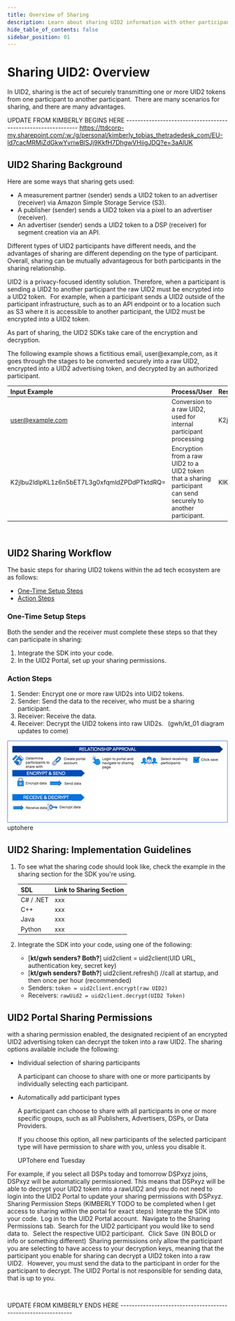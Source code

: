 ```yaml
---
title: Overview of Sharing
description: Learn about sharing UID2 information with other participants.
hide_table_of_contents: false
sidebar_position: 01
---
```


# Sharing UID2: Overview 

<!-- This page provides information about sharing UID2 information: what sharing means, who you can share with, the benefits of sharing, how to set up and manage your sharing relationships, and lots more! Use sharing relationships to expand your reach and help your business to prosper. -->

<!-- It includes the following:

- [Sharing Scenarios](#sharing-scenarios)
- [Implementation](#implementation)
- [Approval of Sharing Relationships](#approval-of-sharing-relationships)
  - [Workflow for Sharing Relationships](#workflow-for-sharing-relationships)
- [Best Practices for Sharing](#best-practices-for-sharing) -->

In UID2, sharing is the act of securely transmitting one or more UID2 tokens from one participant to another participant.  
There are many scenarios for sharing, and there are many advantages.  



UPDATE FROM KIMBERLY BEGINS HERE -------------------------------------------------------------
https://ttdcorp-my.sharepoint.com/:w:/g/personal/kimberly_tobias_thetradedesk_com/EU-ld7cacMRMiZdGkwYvriwBlSJj9KkfH7DhgwVHiigJDQ?e=3aAlUK





## UID2 Sharing Background  
Here are some ways that sharing gets used:  
- A measurement partner (sender) sends a UID2 token to an advertiser (receiver) via Amazon Simple Storage Service (S3).  
- A publisher (sender) sends a UID2 token via a pixel to an advertiser (receiver).  
- An advertiser (sender) sends a UID2 token to a DSP (receiver) for segment creation via an API.  

Different types of UID2 participants have different needs, and the advantages of sharing are different depending on the type of participant. Overall, sharing can be mutually advantageous for both participants in the sharing relationship. 

UID2 is a privacy-focused identity solution. Therefore, when a participant is sending a UID2 to another participant the raw UID2 must be encrypted into a UID2 token.   
For example, when a participant sends a UID2 outside of the participant infrastructure, such as to an API endpoint or to a location such as S3 where it is accessible to another participant, the UID2 must be encrypted into a UID2 token.

As part of sharing, the UID2 SDKs take care of the encryption and decryption.

The following example shows a fictitious email, user@example,com, as it goes through the stages to be converted securely into a raw UID2, encrypted into a UID2 advertising token, and decrypted by an authorized participant.

| Input Example | Process/User | Result |
| :--- | :--- | :--- |
| user@example.com |Conversion to a raw UID2, used for internal participant processing | K2jlbu2ldlpKL1z6n5bET7L3g0xfqmldZPDdPTktdRQ= |
| K2jlbu2ldlpKL1z6n5bET7L3g0xfqmldZPDdPTktdRQ= |Encryption from a raw UID2 to a UID2 token that a sharing participant can send securely to another participant. | KlKKKfE66A7xBnL/DsT1UV/Q+V/r3xwKL89Wp7hpNllxmNkPaF8vdzenDvfoatn6sSXbFf5DfW9wwbdDwMnnOVpPxojkb8KYSGUte/FLSHtg4CLKMX52UPRV7H9UbWYvXgXC4PaVrGp/Jl5zaxPIDbAW0chULHxS+3zQCiiwHbIHshM+oJ==  |

  
## UID2 Sharing Workflow 
The basic steps for sharing UID2 tokens within the ad tech ecosystem are as follows:

- [One-Time Setup Steps](#one-time-setup-steps)
- [Action Steps](#action-steps)

### One-Time Setup Steps

Both the sender and the receiver must complete these steps so that they can participate in sharing:

1. Integrate the SDK into your code.
1. In the UID2 Portal, set up your sharing permissions.


### Action Steps

1. Sender: Encrypt one or more raw UID2s into UID2 tokens. 
1. Sender: Send the data to the receiver, who must be a sharing participant. 
1. Receiver: Receive the data. 
1. Receiver: Decrypt the UID2 tokens into raw UID2s. 
 
(gwh/kt_01 diagram updates to come)

![UID2 Sharing Relationship Approval Workflow](images/UID2_Sharing_Diagram_Relationship_Approval.png)
uptohere

## UID2 Sharing: Implementation Guidelines

1. To see what the sharing code should look like, check the example in the sharing section for the SDK you're using.

   | SDL | Link to Sharing Section |
   | :--- | :--- | 
   | C# / .NET | xxx |
   | C++ | xxx |
   | Java | xxx |
   | Python | xxx |

2. Integrate the SDK into your code, using one of the following:
   - [**kt/gwh senders? Both?**] uid2client = uid2client(UID URL, authentication key, secret key)
   - [**kt/gwh senders? Both?**] uid2client.refresh() //call at startup, and then once per hour (recommended)
   - Senders: `token = uid2client.encrypt(raw UID2)`
   - Receivers: `rawUid2 = uid2client.decrypt(UID2 Token)`
  
## UID2 Portal Sharing Permissions

with a sharing permission enabled, the designated recipient of an encrypted UID2 advertising token can decrypt the token into a raw UID2. The sharing options available include the following:

- Individual selection of sharing participants

   A participant can choose to share with one or more participants by individually selecting each participant.

- Automatically add participant types

  A participant can choose to share with all participants in one or more specific groups, such as all Publishers, Advertisers, DSPs, or Data Providers.  

  If you choose this option, all new participants of the selected participant type will have permission to share with you, unless you disable it. 
  
  
  UPTohere end Tuesday
  





For example, if you select all DSPs today and tomorrow DSPxyz joins, DSPxyz will be automatically permissioned. This means that DSPxyz will be able to decrypt your UID2 token into a rawUID2 and you do not need to login into the UID2 Portal to update your sharing permissions with DSPxyz.   
Sharing Permission Steps (KIMBERLY TODO to be completed when I get access to sharing within the portal for exact steps)  
Integrate the SDK into your code.  
Log in to the UID2 Portal account.   
Navigate to the Sharing Permissions tab.  
Search for the UID2 participant you would like to send data to.   
Select the respective UID2 participant.   
Click Save  
(IN BOLD or info or something different)  
Sharing permissions only allow the participant you are selecting to have access to your decryption keys, meaning that the participant you enable for sharing can decrypt a UID2 token into a raw UID2.   
However, you must send the data to the participant in order for the participant to decrypt. The UID2 Portal is not responsible for sending data, that is up to you.   
   
  
  
  
  
 
 










UPDATE FROM KIMBERLY ENDS HERE -------------------------------------------------------------








